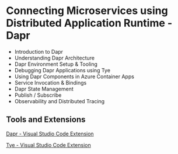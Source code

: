 # Connecting Microservices using Distributed Application Runtime - Dapr

- Introduction to Dapr 
- Understanding Dapr Architecture
- Dapr Environment Setup & Tooling
- Debugging Dapr Applications using Tye
- Using Dapr Components in Azure Container Apps
- Service Invocation & Bindings
- Dapr State Management
- Publish / Subscribe
- Observability and Distributed Tracing

## Tools and Extensions

[Dapr - Visual Studio Code Extension](https://marketplace.visualstudio.com/items?itemName=ms-azuretools.vscode-dapr)

[Tye - Visual Studio Code Extension](https://marketplace.visualstudio.com/items?itemName=ms-azuretools.vscode-tye)